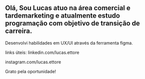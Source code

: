 ## Olá, Sou Lucas atuo na área comercial e tardemarketing e atualmente estudo programação com objetivo de transição de carreira.
Desenvolvi habilidades em UX/UI através da ferramenta figma.

links úteis: 
<linkedin>linkedin.com/lucas.ettore

<instagram>instagram.com/lucas.ettore

Grato pela oportunidade!
